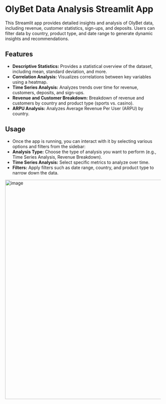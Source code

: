 # OlyBet Data Analysis Streamlit App

This Streamlit app provides detailed insights and analysis of OlyBet data, including revenue, customer statistics, sign-ups, and deposits. Users can filter data by country, product type, and date range to generate dynamic insights and recommendations.

## Features

- **Descriptive Statistics:** Provides a statistical overview of the dataset, including mean, standard deviation, and more.
- **Correlation Analysis:** Visualizes correlations between key variables using a heatmap.
- **Time Series Analysis:** Analyzes trends over time for revenue, customers, deposits, and sign-ups.
- **Revenue and Customer Breakdown:** Breakdown of revenue and customers by country and product type (sports vs. casino).
- **ARPU Analysis:** Analyzes Average Revenue Per User (ARPU) by country.

## Usage
   - Once the app is running, you can interact with it by selecting various options and filters from the sidebar:
- **Analysis Type:** Choose the type of analysis you want to perform (e.g., Time Series Analysis, Revenue Breakdown).
- **Time Series Analysis:** Select specific metrics to analyze over time.
- **Filters:** Apply filters such as date range, country, and product type to narrow down the data.
<img width="708" alt="image" src="https://github.com/user-attachments/assets/da4abddf-e5c8-4a76-a4bd-e12a59e0571c">
